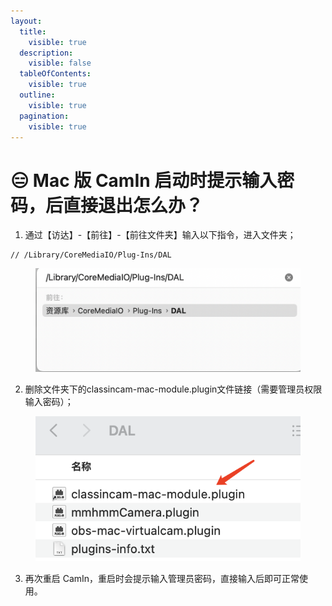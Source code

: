 ```yaml
---
layout:
  title:
    visible: true
  description:
    visible: false
  tableOfContents:
    visible: true
  outline:
    visible: true
  pagination:
    visible: true
---
```


# 😑 Mac 版 CamIn 启动时提示输入密码，后直接退出怎么办？

1. 通过【访达】-【前往】-【前往文件夹】输入以下指令，进入文件夹；

```
// /Library/CoreMediaIO/Plug-Ins/DAL
```

<figure><img src="../.gitbook/assets/image (14).png" alt=""><figcaption></figcaption></figure>

2. 删除文件夹下的classincam-mac-module.plugin文件链接（需要管理员权限输入密码）；

<figure><img src="../.gitbook/assets/image (4).png" alt=""><figcaption></figcaption></figure>

3. 再次重启 CamIn，重启时会提示输入管理员密码，直接输入后即可正常使用。
